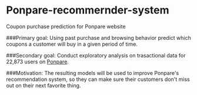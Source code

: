 # Ponpare-recommernder-system
Coupon purchase prediction for Ponpare website

###Primary goal: 
Using past purchase and browsing behavior predict which coupons 
a customer will buy in a given period of time. 

###Secondary goal: 
Conduct exploratory analysis on trasactional data for 22,873 users on 
[Ponpare](http://ponpare.jp/kanto).

###Motivation: 
The resulting models will be used to improve Ponpare's recommendation system, 
so they can make sure their customers don't miss out on their next favorite thing.
